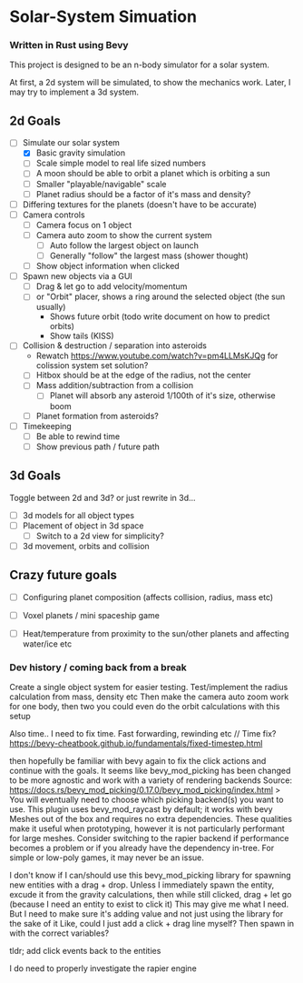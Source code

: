 # Solar-System Simuation
### Written in Rust using Bevy

This project is designed to be an n-body simulator for a solar system.

At first, a 2d system will be simulated, to show the mechanics work. Later, I may try to implement a 3d system.

## 2d Goals
- [ ] Simulate our solar system
  - [x] Basic gravity simulation
  - [ ] Scale simple model to real life sized numbers
  - [ ] A moon should be able to orbit a planet which is orbiting a sun
  - [ ] Smaller "playable/navigable" scale
  - [ ] Planet radius should be a factor of it's mass and density?
- [ ] Differing textures for the planets (doesn't have to be accurate)
- [ ] Camera controls
  - [ ] Camera focus on 1 object
  - [ ] Camera auto zoom to show the current system
      - [ ] Auto follow the largest object on launch
      - [ ] Generally "follow" the largest mass (shower thought)
  - [ ] Show object information when clicked
- [ ] Spawn new objects via a GUI
  - [ ] Drag & let go to add velocity/momentum
  - [ ] or "Orbit" placer, shows a ring around the selected object (the sun usually)
      - Shows future orbit (todo write document on how to predict orbits)
      - Show tails (KISS)
- [ ] Collision & destruction / separation into asteroids
  - Rewatch https://www.youtube.com/watch?v=pm4LLMsKJQg for colission system set solution?
  - [ ] Hitbox should be at the edge of the radius, not the center
  - [ ] Mass addition/subtraction from a collision
    - [ ] Planet will absorb any asteroid 1/100th of it's size, otherwise boom
  - [ ] Planet formation from asteroids?
- [ ] Timekeeping
  - [ ] Be able to rewind time
  - [ ] Show previous path / future path

## 3d Goals
Toggle between 2d and 3d? or just rewrite in 3d...

- [ ] 3d models for all object types
- [ ] Placement of object in 3d space
  - [ ] Switch to a 2d view for simplicity?
- [ ] 3d movement, orbits and collision

## Crazy future goals
- [ ] Configuring planet composition (affects collision, radius, mass etc)
- [ ] Voxel planets / mini spaceship game
- [ ] Heat/temperature from proximity to the sun/other planets and affecting water/ice etc


### Dev history / coming back from a break

Create a single object system for easier testing. Test/implement the radius calculation from mass, density etc
Then make the camera auto zoom work for one body, then two
you could even do the orbit calculations with this setup

Also time.. I need to fix time. Fast forwarding, rewinding etc
// Time fix? https://bevy-cheatbook.github.io/fundamentals/fixed-timestep.html

then hopefully be familiar with bevy again to fix the click actions and continue with the goals.
  It seems like bevy_mod_picking has been changed to be more agnostic and work with a variety of rendering backends
  Source:
  https://docs.rs/bevy_mod_picking/0.17.0/bevy_mod_picking/index.html
    > You will eventually need to choose which picking backend(s) you want to use. This plugin uses bevy_mod_raycast by default; it works with bevy Meshes out of the box and requires no extra dependencies. These qualities make it useful when prototyping, however it is not particularly performant for large meshes. Consider switching to the rapier backend if performance becomes a problem or if you already have the dependency in-tree. For simple or low-poly games, it may never be an issue.

  I don't know if I can/should use this bevy_mod_picking library for spawning new entities with a drag + drop.
  Unless I immediately spawn the entity, excude it from the gravity calculations, then while still clicked, drag + let go (because I need an entity to exist to click it)
  This may give me what I need. But I need to make sure it's adding value and not just using the library for the sake of it
  Like, could I just add a click + drag line myself? Then spawn in with the correct variables?

tldr; add click events back to the entities

I do need to properly investigate the rapier engine

